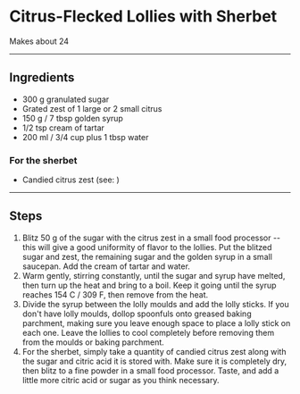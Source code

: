 # Citrus-Flecked Lollies with Sherbet

Makes about 24

---

## Ingredients

* 300 g granulated sugar
* Grated zest of 1 large or 2 small citrus
* 150 g / 7 tbsp golden syrup
* 1/2 tsp cream of tartar
* 200 ml / 3/4 cup plus 1 tbsp water

### For the sherbet
* Candied citrus zest (see: )

---

## Steps

1.  Blitz 50 g of the sugar with the citrus zest in a small food processor -- this will give a good uniformity of flavor to the lollies. Put the blitzed sugar and zest, the remaining sugar and the golden syrup in a small saucepan. Add the cream of tartar and water.
2.  Warm gently, stirring constantly, until the sugar and syrup have melted, then turn up the heat and bring to a boil. Keep it going until the syrup reaches 154 C / 309 F, then remove from the heat.
3.  Divide the syrup between the lolly moulds and add the lolly sticks. If you don't have lolly moulds, dollop spoonfuls onto greased baking parchment, making sure you leave enough space to place a lolly stick on each one. Leave the lollies to cool completely before removing them from the moulds or baking parchment.
4.  For the sherbet, simply take a quantity of candied citrus zest along with the sugar and citric acid it is stored with. Make sure it is completely dry, then blitz to a fine powder in a small food processor. Taste, and add a little more citric acid or sugar as you think necessary.